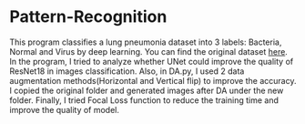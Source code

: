 # Pattern-Recognition
This program classifies a lung pneumonia dataset into 3 labels: Bacteria, Normal and Virus by deep learning. You can find the original dataset [here](https://www.kaggle.com/datasets/tolgadincer/labeled-chest-xray-images). In the program, I tried to analyze whether UNet could improve the quality of ResNet18 in images classification. Also, in DA.py, I used 2 data augmentation methods(Horizontal and Vertical flip) to improve the accuracy. I copied the original folder and generated images after DA under the new folder. Finally, I tried Focal Loss function to reduce the training time and improve the quality of model.

